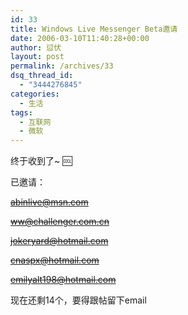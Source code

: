 ```yaml
---
id: 33
title: Windows Live Messenger Beta邀请
date: 2006-03-10T11:40:28+00:00
author: 愆伏
layout: post
permalink: /archives/33
dsq_thread_id:
  - "3444276845"
categories:
  - 生活
tags:
  - 互联网
  - 微软
---
```

终于收到了~ :cool:
  
已邀请：
  
<s>abinlive@msn.com
  
ww@challenger.com.cn
  
jokeryard@hotmail.com
  
cnaspx@hotmail.com
  
emilyalt198@hotmail.com </s>
  
现在还剩14个，要得跟帖留下email
